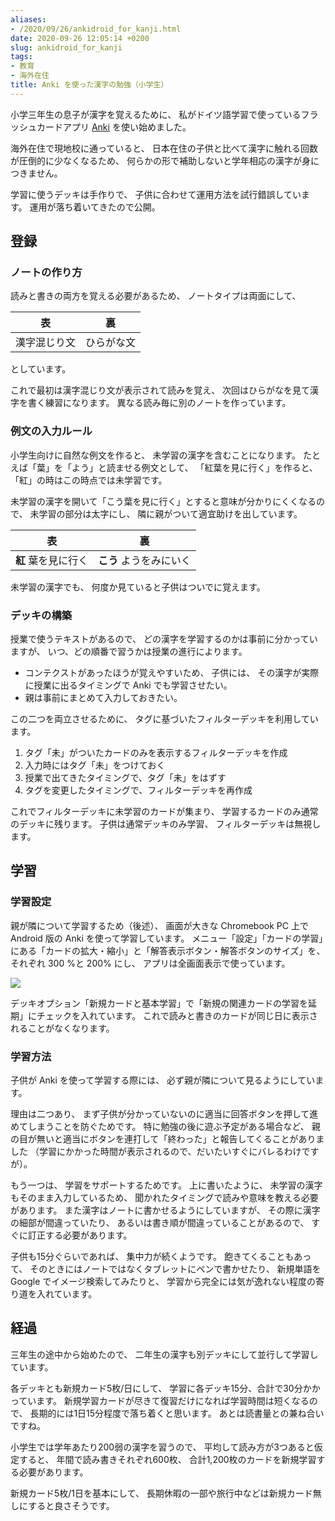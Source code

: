 ```yaml
---
aliases:
- /2020/09/26/ankidroid_for_kanji.html
date: 2020-09-26 12:05:14 +0200
slug: ankidroid_for_kanji
tags:
- 教育
- 海外在住
title: Anki を使った漢字の勉強（小学生）
---
```

小学三年生の息子が漢字を覚えるために、
私がドイツ語学習で使っているフラッシュカードアプリ [Anki](https://apps.ankiweb.net/) を使い始めました。

海外在住で現地校に通っていると、
日本在住の子供と比べて漢字に触れる回数が圧倒的に少なくなるため、
何らかの形で補助しないと学年相応の漢字が身につきません。

学習に使うデッキは手作りで、
子供に合わせて運用方法を試行錯誤しています。
運用が落ち着いてきたので公開。

## 登録

### ノートの作り方

読みと書きの両方を覚える必要があるため、
ノートタイプは両面にして、

| 表  | 裏 |
| -   | - |
| 漢字混じり文 | ひらがな文 |

としています。

これで最初は漢字混じり文が表示されて読みを覚え、
次回はひらがなを見て漢字を書く練習になります。
異なる読み毎に別のノートを作っています。

### 例文の入力ルール

小学生向けに自然な例文を作ると、
未学習の漢字を含むことになります。
たとえば「葉」を「よう」と読ませる例文として、
「紅葉を見に行く」を作ると、
「紅」の時はこの時点では未学習です。

未学習の漢字を開いて「こう葉を見に行く」とすると意味が分かりにくくなるので、
未学習の部分は太字にし、
隣に親がついて適宜助けを出しています。

| 表  | 裏 |
| -   | - |
| **紅** 葉を見に行く | **こう** ようをみにいく

未学習の漢字でも、
何度か見ていると子供はついでに覚えます。

### デッキの構築

授業で使うテキストがあるので、
どの漢字を学習するのかは事前に分かっていますが、
いつ、どの順番で習うかは授業の進行によります。

* コンテクストがあったほうが覚えやすいため、
    子供には、
    その漢字が実際に授業に出るタイミングで Anki でも学習させたい。
* 親は事前にまとめて入力しておきたい。

この二つを両立させるために、
タグに基づいたフィルターデッキを利用しています。

1. タグ「未」がついたカードのみを表示するフィルターデッキを作成
1. 入力時にはタグ「未」をつけておく
1. 授業で出てきたタイミングで、タグ「未」をはずす
1. タグを変更したタイミングで、フィルターデッキを再作成

これでフィルターデッキに未学習のカードが集まり、
学習するカードのみ通常のデッキに残ります。
子供は通常デッキのみ学習、
フィルターデッキは無視します。

## 学習

### 学習設定

親が隣について学習するため（後述）、
画面が大きな Chromebook PC 上で Android 版の Anki を使って学習しています。
メニュー「設定」「カードの学習」にある「カードの拡大・縮小」と「解答表示ボタン・解答ボタンのサイズ」を、
それぞれ 300 %と 200% にし、
アプリは全画面表示で使っています。

![](/assets/2020/09/ankidroid-for-kanji/ankidroid_on_chrome.jpg)

デッキオプション「新規カードと基本学習」で「新規の関連カードの学習を延期」にチェックを入れています。
これで読みと書きのカードが同じ日に表示されることがなくなります。

### 学習方法

子供が Anki を使って学習する際には、
必ず親が隣について見るようにしています。

理由は二つあり、
まず子供が分かっていないのに適当に回答ボタンを押して進めてしまうことを防ぐためです。
特に勉強の後に遊ぶ予定がある場合など、
親の目が無いと適当にボタンを連打して「終わった」と報告してくることがありました
（学習にかかった時間が表示されるので、だいたいすぐにバレるわけですが）。

もう一つは、
学習をサポートするためです。
上に書いたように、
未学習の漢字もそのまま入力しているため、
聞かれたタイミングで読みや意味を教える必要があります。
また漢字はノートに書かせるようにしていますが、
その際に漢字の細部が間違っていたり、
あるいは書き順が間違っていることがあるので、
すぐに訂正する必要があります。

子供も15分ぐらいであれば、
集中力が続くようです。
飽きてくることもあって、
そのときにはノートではなくタブレットにペンで書かせたり、
新規単語を Google でイメージ検索してみたりと、
学習から完全には気が逸れない程度の寄り道を入れています。

## 経過

三年生の途中から始めたので、
二年生の漢字も別デッキにして並行して学習しています。

各デッキとも新規カード5枚/日にして、
学習に各デッキ15分、合計で30分かかっています。
新規学習カードが尽きて復習だけになれば学習時間は短くなるので、
長期的には1日15分程度で落ち着くと思います。
あとは読書量との兼ね合いですね。

小学生では学年あたり200弱の漢字を習うので、
平均して読み方が3つあると仮定すると、
年間で読み書きそれぞれ600枚、
合計1,200枚のカードを新規学習する必要があります。

新規カード5枚/1日を基本にして、
長期休暇の一部や旅行中などは新規カード無しにすると良さそうです。
